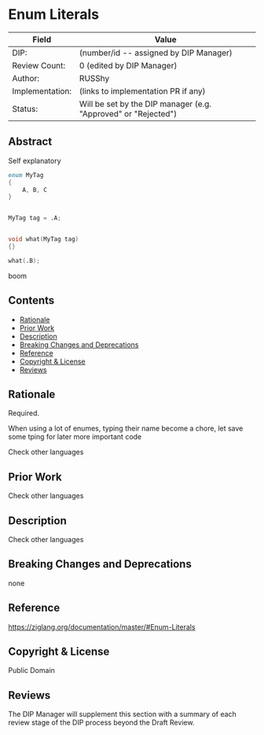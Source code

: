 # Enum Literals

| Field           | Value                                                           |
|-----------------|-----------------------------------------------------------------|
| DIP:            | (number/id -- assigned by DIP Manager)                          |
| Review Count:   | 0 (edited by DIP Manager)                                       |
| Author:         | RUSShy                               |
| Implementation: | (links to implementation PR if any)                             |
| Status:         | Will be set by the DIP manager (e.g. "Approved" or "Rejected")  |

## Abstract

Self explanatory

```D
enum MyTag
{
    A, B, C
}


MyTag tag = .A;


void what(MyTag tag)
{}

what(.B);

```

boom

## Contents
* [Rationale](#rationale)
* [Prior Work](#prior-work)
* [Description](#description)
* [Breaking Changes and Deprecations](#breaking-changes-and-deprecations)
* [Reference](#reference)
* [Copyright & License](#copyright--license)
* [Reviews](#reviews)

## Rationale
Required.

When using a lot of enumes, typing their name become a chore, let save some tping for later more important code

Check other languages

## Prior Work

Check other languages

## Description

Check other languages

## Breaking Changes and Deprecations

none

## Reference

https://ziglang.org/documentation/master/#Enum-Literals


## Copyright & License

Public Domain

## Reviews
The DIP Manager will supplement this section with a summary of each review stage
of the DIP process beyond the Draft Review.
